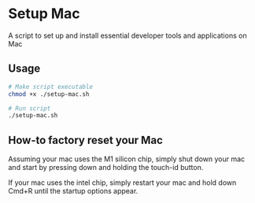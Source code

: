 # Setup Mac

A script to set up and install essential developer tools and applications on Mac

## Usage

```bash
# Make script executable
chmod +x ./setup-mac.sh

# Run script
./setup-mac.sh
```

## How-to factory reset your Mac

Assuming your mac uses the M1 silicon chip, simply shut down your mac and start by pressing down and holding the touch-id button.

If your mac uses the intel chip, simply restart your mac and hold down Cmd+R until the startup options appear.